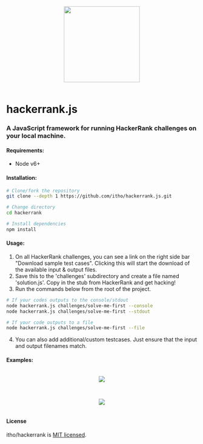 <p align="center">
  <img src="https://upload.wikimedia.org/wikipedia/commons/6/65/HackerRank_logo.png" height="200" style="padding: 15px;">
</p>

# hackerrank.js
### A JavaScript framework for running HackerRank challenges on your local machine.

#### Requirements:

- Node v6+

#### Installation:

``` bash
# Clone/fork the repository
git clone --depth 1 https://github.com/itho/hackerrank.js.git

# Change directory
cd hackerrank

# Install dependencies
npm install
```

#### Usage:

1. On all HackerRank challenges, you can see a link on the right side bar "Download sample test cases".
Clicking this will start the download of the available input &amp; output files.
2. Save this to the 'challenges' subdirectory and create a file named 'solution.js'. Copy in the stub from HackerRank and get hacking!
3. Run the commands below from the root of the project.

``` bash
# If your codes outputs to the console/stdout
node hackerrank.js challenges/solve-me-first --console
node hackerrank.js challenges/solve-me-first --stdout

# If your code outputs to a file
node hackerrank.js challenges/solve-me-first --file
```

4. You can also add additional/custom testcases. Just ensure that the input and output filenames match.

#### Examples:

<p align="center">
  <img src="https://raw.githubusercontent.com/itho/hackerrank.js/master/docs/screenshots/failure.png" style="padding: 15px;">
</p>

<p align="center">
  <img src="https://raw.githubusercontent.com/itho/hackerrank.js/master/docs/screenshots/success.png" style="padding: 15px;">
</p>

#### License

itho/hackerrank is [MIT licensed](https://github.com/itho/hackerrank.js/blob/master/license).
